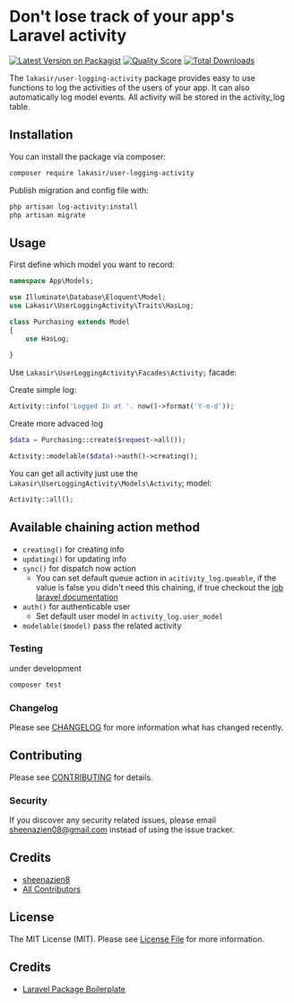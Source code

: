 # Don't lose track of your app's Laravel activity

[![Latest Version on Packagist](https://img.shields.io/packagist/v/lakasir/user-logging-activity.svg?style=flat-square)](https://packagist.org/packages/lakasir/user-logging-activity)
[![Quality Score](https://img.shields.io/scrutinizer/g/lakasir/user-logging-activity.svg?style=flat-square)](https://scrutinizer-ci.com/g/lakasir/user-logging-activity)
[![Total Downloads](https://img.shields.io/packagist/dt/lakasir/user-logging-activity.svg?style=flat-square)](https://packagist.org/packages/lakasir/user-logging-activity)

The `lakasir/user-logging-activity` package provides easy to use functions to log the activities of the users of your app. It can also automatically log model events. All activity will be stored in the activity_log table.

## Installation

You can install the package via composer:

```bash
composer require lakasir/user-logging-activity
```
Publish migration and config file with:

```bash
php artisan log-activity:install
php artisan migrate
```

## Usage

First define which model you want to record:

``` php
namespace App\Models;

use Illuminate\Database\Eloquent\Model;
use Lakasir\UserLoggingActivity\Traits\HasLog;

class Purchasing extends Model
{
    use HasLog;
    
}
```

Use `Lakasir\UserLoggingActivity\Facades\Activity;` facade:

Create simple log:

``` php
Activity::info('Logged In at '. now()->format('Y-m-d'));
```
Create more advaced log

``` php
$data = Purchasing::create($request->all());

Activity::modelable($data)->auth()->creating();
```

You can get all activity just use the `Lakasir\UserLoggingActivity\Models\Activity`; model:

``` php
Activity::all();
```

## Available chaining action method

* `creating()` for creating info
* `updating()` for updating info
* `sync()` for dispatch now action
  * You can set default queue action in `acitivity_log.queable`, if the value is false you didn't need this chaining,
  if true checkout the [job laravel documentation](https://laravel.com/docs/7.x/queues)
* `auth()` for authenticable user 
  * Set default user model in `activity_log.user_model`
* `modelable($model)` pass the related activity


### Testing
under development

``` bash
composer test
```

### Changelog

Please see [CHANGELOG](CHANGELOG.md) for more information what has changed recently.

## Contributing

Please see [CONTRIBUTING](CONTRIBUTING.md) for details.

### Security

If you discover any security related issues, please email sheenazien08@gmail.com instead of using the issue tracker.

## Credits

- [sheenazien8](https://github.com/sheenazien8)
- [All Contributors](../../contributors)

## License

The MIT License (MIT). Please see [License File](LICENSE.md) for more information.
## Credits
- [Laravel Package Boilerplate](https://laravelpackageboilerplate.com)

